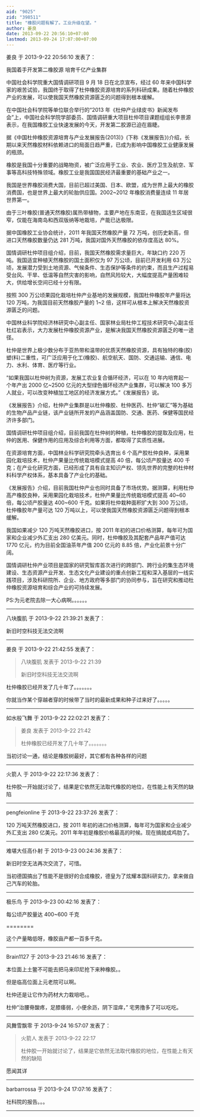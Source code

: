```yaml
---
aid: "9025"
zid: "398511"
title: "橡胶问题有解了。工业升级在望。"
author: 姜良
date: 2013-09-22 20:56:10+07:00
lastmod: 2013-09-24 17:07:00+07:00
---
```


姜良 于 2013-9-22 20:56:10 发表了：

我国着手开发第二橡胶源 培育千亿产业集群

中国社会科学院重大国情调研项目 9 月 18 日在北京宣布，经过 60 年来中国科学家的艰苦试验，我国终于取得了杜仲橡胶资源培育的系列科研成果。随着杜仲橡胶产业的发展，可以使我国天然橡胶资源匮乏的问题得到根本缓解。

在中国社会科学院等单位联合举行的“2013 年《杜仲产业绿皮书》新闻发布会”上，中国社会科学院学部委员、国情调研重大项目杜仲项目课题组组长李景源表示，在我国橡胶工业快速发展的今天，开发第二胶源已迫在眉睫。

据《中国杜仲橡胶资源培育与产业发展报告(2013)》(下称《发展报告》)介绍，长期以来天然橡胶材料依赖进口的局面日趋严重，已成为影响中国橡胶工业健康发展的瓶颈。

橡胶是我国十分重要的战略物资，被广泛应用于工业、农业、医疗卫生及航空、军事等高科技特殊领域。橡胶工业是我国国民经济最重要的基础产业之一。

我国是世界橡胶消费大国，目前已超过美国、日本、欧盟，成为世界上最大的橡胶消费国，也是世界上最大的轮胎供应国。2002~2012 年橡胶消费量连续 11 年居世界第一。

由于三叶橡胶(普通天然橡胶)属热带植物，主要产地在东南亚，在我国适生区域很窄，仅能在海南岛和西双版纳等地栽培，产能已达极限。

据中国橡胶工业协会统计，2011 年我国天然橡胶产量 72 万吨，创历史新高，但进口天然橡胶数量仍达 281 万吨，我国对国外天然橡胶的依存度高达 80%。

国情调研杜仲项目组介绍，目前，我国天然橡胶需求量巨大，年缺口约 220 万吨。我国适宜种植天然橡胶的国土面积仅为 97 万公顷，目前已开发利用 63 万公顷，发展潜力受到土地资源、气候条件、生态保护等条件的约束，而且生产过程易受台风、干旱、低温等自然灾害的影响，自然风险较大，大幅度提高产量困难较大，供给增长空间已经十分有限。

按照 300 万公顷果园化栽培杜仲产业基地的发展规模，我国杜仲橡胶年产量将达 120 万吨，为我国目前天然橡胶产量的 1~2 倍，这样可从根本上解决天然橡胶资源匮乏的问题。

中国林业科学院经济林研究中心副主任、国家林业局杜仲工程技术研究中心副主任杜红岩表示，大力发展杜仲橡胶资源产业，是解决我国天然橡胶资源匮乏的唯一途径。

杜仲是世界上极少数分布于亚热带和温带的优质天然橡胶资源，具有独特的橡(胶)塑(料)二重性，可广泛应用于化工(橡胶)、航空航天、国防、交通运输、通信、电力、水利、体育、医疗等行业。

“如果我国以杜仲树为资源，发展工农业复合循环经济，可以在 10 年内培育起一个年产出 2000 亿~2500 亿元的大型绿色循环经济产业集群，可以解决 100 多万人就业，可以改变种植加工地区的经济发展方式。”《发展报告》说。

《发展报告》介绍，杜仲产业集群是以杜仲橡胶、杜仲医药、杜仲“碳汇”等为基础的生物产品产业链，该产业链所开发的产品涵盖国防、交通、医药、保健等国民经济许多部门。

国情调研杜仲项目组介绍，目前我国在杜仲树的种植，杜仲橡胶的提取及应用，杜仲的医用、保健作用的应用及综合利用等方面，都取得了实质性进展。

在资源培育方面，中国林业科学研究院牵头选育出 6 个高产胶杜仲良种，采用果园化栽培技术，杜仲产果量比传统栽培模式提高 40 倍，每公顷产胶量达 400 千克；在产业化研究方面，已经形成了具有自主知识产权、领先世界的完整的杜仲材料科学产权体系，基本具备了产业化的基础。

《发展报告》介绍，目前我国杜仲产业也同时具备了市场优势。据测算，利用杜仲高产橡胶良种，采用果园化栽培技术，杜仲产果量比传统栽培模式提高 40~60 倍，每公顷产胶量达 400~600 千克。如果将杜仲栽种面积扩大到 300 万公顷，杜仲橡胶年产量可达 120 万吨以上，可以使我国天然橡胶资源匮乏问题得到根本缓解。

我国如果减少 120 万吨天然橡胶进口，按 2011 年初的进口价格测算，每年可为国家和企业减少外汇支出 280 亿美元。同时，杜仲橡胶及其配套产品年产值可达 1770 亿元，约为目前全国油茶年产值 200 亿元的 8.85 倍，产业化前景十分广阔。

国情调研杜仲产业项目是国家的研究智库首次进行的跨部门、跨行业的集生态环境建设、生态资源产业开发、生态文化产业建设的重点创新工程和深入基层的一线实践项目，涉及科研院所、企业、地方政府等多部门的协同参与，旨在研究和推动杜仲橡胶资源培育和综合产业的可持续发展。

PS:为元老院去除一大心病啊。。。。。。

---

八块腹肌 于 2013-9-22 21:39:21 发表了：

新旧时空科技无法交流啊

---

姜良 于 2013-9-22 21:42:55 发表了：

> 八块腹肌 发表于 2013-9-22 21:39
>
> 新旧时空科技无法交流啊

杜仲橡胶已经开发了几十年了。。。。。。。

你就当作某个穿越者穿的时候带了当时的最新成果和种子过来好了。。。。。

---

如水般飞舞 于 2013-9-22 22:02:21 发表了：

> 姜良 发表于 2013-9-22 21:42
>
> 杜仲橡胶已经开发了几十年了。。。。。。。

当初讨论一通，结论是橡胶树最好，其它都有各种各样的问题

---

火箭人 于 2013-9-22 22:17:36 发表了：

杜仲胶一开始就讨论了，结果是它依然无法取代橡胶的地位，在性能上有天然的缺陷

---

pengfeionline 于 2013-9-22 23:37:26 发表了：

120 万吨天然橡胶进口，按 2011 年初的进口价格测算，每年可为国家和企业减少外汇支出 280 亿美元。2011 年年初是橡胶价格最高的时候。现在搞就成鸡肋了。

---

难堪大任高仆射 于 2013-9-23 00:24:36 发表了：

新旧时空无法再次交流了，可惜。

当初德国搞出了性能不是很好的合成橡胶，德皇为了炫耀本国科研实力，拿来做自己汽车的轮胎。

---

极乐鸟 于 2013-9-23 00:42:16 发表了：

每公顷产胶量达 400~600 千克

========

这个产量略低呀，橡胶亩产都一百多千克。

---

Brain1127 于 2013-9-23 21:46:16 发表了：

本位面上土鳖不可能去把马来印尼抢下来种橡胶。。

但是临高位面上元老院可以啊。

杜仲还是让它作为药材大力栽培吧。。

杜仲“治腰脊酸疼，足膝痿弱，小便余沥，阴下湿痒，” 宅男撸多了可以吃吃。

---

风舞雪飘零 于 2013-9-24 16:57:07 发表了：

> 火箭人 发表于 2013-9-22 22:17
>
> 杜仲胶一开始就讨论了，结果是它依然无法取代橡胶的地位，在性能上有天然的缺陷

愿闻其详

---

barbarrossa 于 2013-9-24 17:07:16 发表了：

社科院的报告。。。

---
